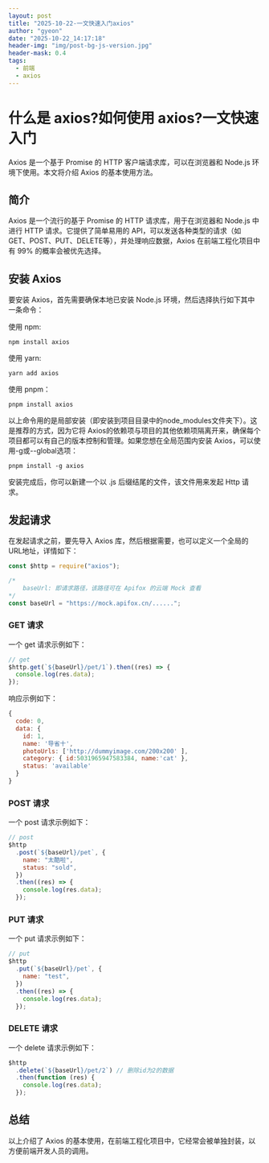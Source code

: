 ```yaml
---
layout: post
title: "2025-10-22-一文快速入门axios"
author: "gyeon"
date: "2025-10-22_14:17:18"
header-img: "img/post-bg-js-version.jpg"
header-mask: 0.4
tags:
  - 前端
  - axios
---
```


# 什么是 axios?如何使用 axios?一文快速入门

Axios 是一个基于 Promise 的 HTTP 客户端请求库，可以在浏览器和 Node.js 环境下使用。本文将介绍 Axios 的基本使用方法。

## 简介

Axios 是一个流行的基于 Promise 的 HTTP 请求库，用于在浏览器和 Node.js 中进行 HTTP 请求。它提供了简单易用的 API，可以发送各种类型的请求（如 GET、POST、PUT、DELETE等），并处理响应数据，Axios 在前端工程化项目中有 99% 的概率会被优先选择。

## 安装 Axios

要安装 Axios，首先需要确保本地已安装 Node.js 环境，然后选择执行如下其中一条命令：

使用 npm:
```shell
npm install axios
```

使用 yarn:
```shell
yarn add axios
```

使用 pnpm：
```shell
pnpm install axios
```

以上命令用的是局部安装（即安装到项目目录中的node_modules文件夹下）。这是推荐的方式，因为它将 Axios的依赖项与项目的其他依赖项隔离开来，确保每个项目都可以有自己的版本控制和管理。如果您想在全局范围内安装 Axios，可以使用-g或--global选项：

```shell
pnpm install -g axios
```

安装完成后，你可以新建一个以 .js 后缀结尾的文件，该文件用来发起 Http 请求。

## 发起请求

在发起请求之前，要先导入 Axios 库，然后根据需要，也可以定义一个全局的URL地址，详情如下：

```javascript
const $http = require("axios");

/*
    baseUrl: 即请求路径，该路径可在 Apifox 的云端 Mock 查看
*/
const baseUrl = "https://mock.apifox.cn/......";
```

### GET 请求

一个 get 请求示例如下：

```javascript
// get
$http.get(`${baseUrl}/pet/1`).then((res) => {
  console.log(res.data);
});
```

响应示例如下：

```javascript
{
  code: 0,
  data: {
    id: 1,
    name: '导省十',
    photoUrls: ['http://dummyimage.com/200x200' ],
    category: { id:5031965947583384, name:'cat' },
    status: 'available'
  }
}
```

### POST 请求
一个 post 请求示例如下：

```javascript
// post
$http
  .post(`${baseUrl}/pet`, {
    name: "太酷啦",
    status: "sold",
  })
  .then((res) => {
    console.log(res.data);
  });
```

### PUT 请求
一个 put 请求示例如下：

```javascript
// put
$http
  .put(`${baseUrl}/pet`, {
    name: "test",
  })
  .then((res) => {
    console.log(res.data);
  });
```

### DELETE 请求
一个 delete 请求示例如下：

```javascript
$http
  .delete(`${baseUrl}/pet/2`) // 删除id为2的数据
  .then(function (res) {
    console.log(res.data);
  });
```

## 总结
以上介绍了 Axios 的基本使用，在前端工程化项目中，它经常会被单独封装，以方便前端开发人员的调用。


